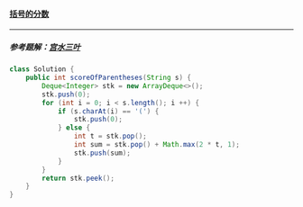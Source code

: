 #### <a href="https://leetcode.cn/problems/score-of-parentheses/">括号的分数</a>

-------------

##### 参考题解：[宫水三叶](https://leetcode.cn/problems/score-of-parentheses/solution/by-ac_oier-0mhz/)

```java
class Solution {
    public int scoreOfParentheses(String s) {
        Deque<Integer> stk = new ArrayDeque<>();
        stk.push(0);
        for (int i = 0; i < s.length(); i ++) {
            if (s.charAt(i) == '(') {
                stk.push(0);
            } else {
                int t = stk.pop();
                int sum = stk.pop() + Math.max(2 * t, 1);
                stk.push(sum);
            }
        }
        return stk.peek();
    }
}
```

